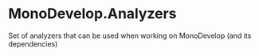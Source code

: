 # MonoDevelop.Analyzers
Set of analyzers that can be used when working on MonoDevelop (and its dependencies)
